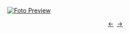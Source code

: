 [![Foto Preview](preview/n562.avif)](https://20essentials.github.io/project-000-562)

<div align="center" style="display: flex; justify-content: center;">
  <a  href="https://github.com/20essentials/project-000-561" target="_blank">&#8592;</a>
  &nbsp;&nbsp;
  <a  href="https://github.com/20essentials/project-000-563" target="_blank">&#8594;</a>
</div>
